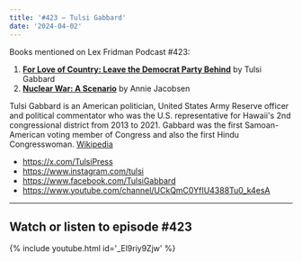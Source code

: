 ```yaml
---
title: '#423 – Tulsi Gabbard'
date: '2024-04-02'
---
```


Books mentioned on Lex Fridman Podcast #423:

1. <b><a href="https://amzn.to/49r6PkI" target="_blank" rel="sponsored noopener noreferrer">For Love of Country: Leave the Democrat Party Behind</a></b> by Tulsi Gabbard
2. <b><a href="https://amzn.to/4aopP4G" target="_blank" rel="sponsored noopener noreferrer">Nuclear War: A Scenario</a></b> by Annie Jacobsen

<!--more-->

Tulsi Gabbard is an American politician, United States Army Reserve officer and political commentator who was the U.S. representative for Hawaii's 2nd congressional district from 2013 to 2021. Gabbard was the first Samoan-American voting member of Congress and also the first Hindu Congresswoman. <a href="https://en.wikipedia.org/wiki/Tulsi_Gabbard" target="_blank">Wikipedia</a>

- <a href="https://x.com/TulsiPress" target="_blank">https://x.com/TulsiPress</a>
- <a href="https://www.instagram.com/tulsi" target="_blank">https://www.instagram.com/tulsi</a>
- <a href="https://www.facebook.com/TulsiGabbard" target="_blank">https://www.facebook.com/TulsiGabbard</a>
- <a href="https://www.youtube.com/channel/UCkQmC0YfIU4388Tu0_k4esA" target="_blank">https://www.youtube.com/channel/UCkQmC0YfIU4388Tu0_k4esA</a>

- - - - - -

## Watch or listen to episode #423

{% include youtube.html id='_El9riy9Zjw' %}